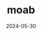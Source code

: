 ---
layout: triplog
title: "moab"
id: 2024-05-30-moab
date: 2024-05-30
thumbnail: "/outdoors/photos/moab14.JPG"
titleimage: "/outdoors/photos/moab11.JPG"
location: Moab, Utah
permalink: /outdoors/trip-logs/2024-05-30-moab
images: 
    - /outdoors/photos/moab1.JPG
    - /outdoors/photos/moab2.JPG
    - /outdoors/photos/moab3.JPG
    - /outdoors/photos/moab4.JPG
    - /outdoors/photos/moab5.JPG
    - /outdoors/photos/moab6.JPG
    - /outdoors/photos/moab7.JPG
    - /outdoors/photos/moab8.JPG
    - /outdoors/photos/moab9.JPG
    - /outdoors/photos/moab10.JPG
    - /outdoors/photos/moab11.JPG
    - /outdoors/photos/moab12.JPG
    - /outdoors/photos/moab13.JPG
    - /outdoors/photos/moab14.JPG
    - /outdoors/photos/moab15.JPG
    - /outdoors/photos/moab16.JPG
---